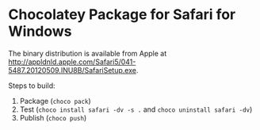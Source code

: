 # Chocolatey Package for Safari for Windows

The binary distribution is available from Apple at http://appldnld.apple.com/Safari5/041-5487.20120509.INU8B/SafariSetup.exe.

Steps to build:

1. Package (`choco pack`)
2. Test (`choco install safari -dv -s .` and `choco uninstall safari -dv`)
3. Publish (`choco push`)
